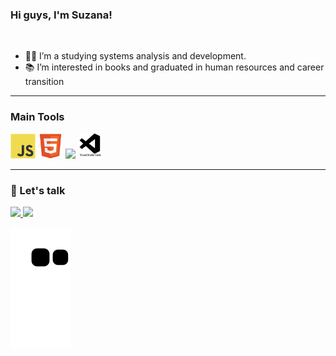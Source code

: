 ### Hi guys, I'm Suzana!
</br>

- 👩‍💻 I’m a studying systems analysis and development.
- 📚 I’m interested in books and graduated in human resources and career transition

----

### Main Tools
<div>
<img src="https://raw.githubusercontent.com/devicons/devicon/1119b9f84c0290e0f0b38982099a2bd027a48bf1/icons/javascript/javascript-original.svg" width="40px"> <img src="https://raw.githubusercontent.com/devicons/devicon/1119b9f84c0290e0f0b38982099a2bd027a48bf1/icons/html5/html5-original.svg" width="40px"> <img src="https://www.svgrepo.com/show/303481/css-3-logo.svg" width="40px"> <img src="https://raw.githubusercontent.com/devicons/devicon/4cf7d821fc99da2ba516dc0b1965d2528efd97f7/icons/vscode/vscode-plain-wordmark.svg" width="40px"> <img 
</div>  

----
 
 ### 💬 Let's talk 
 <div>
   <a href="mailto:su_zana-santos@hotmail.com">
     <img src="https://img.shields.io/badge/-Gmail-%23333?style=for-the-badge&logo=gmail&logoColor=red" target="_blank">
   </a>
   <a href="https://www.linkedin.com/in/suzana-ara%C3%BAjo-fernandes29" target="blank">
     <img src="https://img.shields.io/badge/-LinkedIn-%230077B5?style=for-the-badge&logo=linkedin&logoColor=white" target="_blank">
   </a>
 </div>
 
![snake gif](https://github.com/Formandodev/Formandodev/blob/output/github-contribution-grid-snake.svg)
